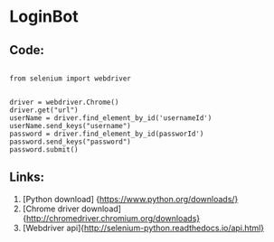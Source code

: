 # LoginBot

## Code:

```

from selenium import webdriver


driver = webdriver.Chrome()
driver.get("url")
userName = driver.find_element_by_id('usernameId')
userName.send_keys("username")
password = driver.find_element_by_id(passworId')
password.send_keys("password")
password.submit()

```

## Links:

1. [Python download] {https://www.python.org/downloads/}
2. [Chrome driver download] {http://chromedriver.chromium.org/downloads}
3. [Webdriver api]{http://selenium-python.readthedocs.io/api.html}